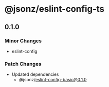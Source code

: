# @jsonz/eslint-config-ts

## 0.1.0
### Minor Changes

- eslint-config

### Patch Changes

- Updated dependencies
  - @jsonz/eslint-config-basic@0.1.0
